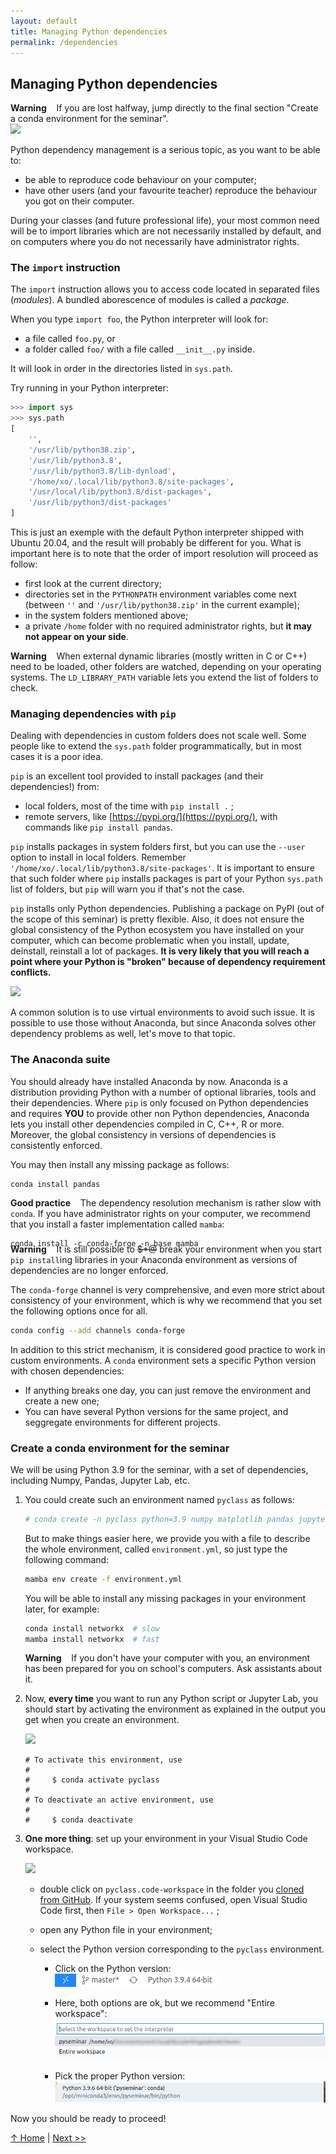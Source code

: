 ```yaml
---
layout: default
title: Managing Python dependencies
permalink: /dependencies
---
```


## Managing Python dependencies

<div class="alert alert-warning">
<b>Warning</b> &nbsp;&nbsp; If you are lost halfway, jump directly to the final section "Create a conda environment for the seminar".
</div>

<img class="giphy" src="https://media.giphy.com/media/g4jDE1JnpUNaw/giphy.webp"/>

Python dependency management is a serious topic, as you want to be able to:

- be able to reproduce code behaviour on your computer;
- have other users (and your favourite teacher) reproduce the behaviour you got on their computer.

During your classes (and future professional life), your most common need will be to import libraries which are not necessarily installed by default, and on computers where you do not necessarily have administrator rights.

### The `import` instruction

The `import` instruction allows you to access code located in separated files (_modules_). A bundled aborescence of modules is called a _package_.

When you type `import foo`, the Python interpreter will look for:

- a file called `foo.py`, or
- a folder called `foo/` with a file called `__init__.py` inside.

It will look in order in the directories listed in `sys.path`.

Try running in your Python interpreter:

```python
>>> import sys
>>> sys.path
[
    '',
    '/usr/lib/python38.zip',
    '/usr/lib/python3.8',
    '/usr/lib/python3.8/lib-dynload',
    '/home/xo/.local/lib/python3.8/site-packages',
    '/usr/local/lib/python3.8/dist-packages',
    '/usr/lib/python3/dist-packages'
]
```

This is just an exemple with the default Python interpreter shipped with Ubuntu 20.04, and the result will probably be different for you.
What is important here is to note that the order of import resolution will proceed as follow:

- first look at the current directory;
- directories set in the `PYTHONPATH` environment variables come next  
  (between `''` and `'/usr/lib/python38.zip'` in the current example);
- in the system folders mentioned above;
- a private `/home` folder with no required administrator rights, but **it may not appear on your side**.

<div class="alert alert-warning">
<b>Warning</b> &nbsp;&nbsp; When external dynamic libraries (mostly written in C or C++) need to be loaded, other folders are watched, depending on your operating systems. The <code>LD_LIBRARY_PATH</code> variable lets you extend the list of folders to check.
</div>

### Managing dependencies with `pip`

Dealing with dependencies in custom folders does not scale well. Some people like to extend the `sys.path` folder programmatically, but in most cases it is a poor idea.

`pip` is an excellent tool provided to install packages (and their dependencies!) from:

- local folders, most of the time with `pip install .` ;
- remote servers, like [https://pypi.org/](https://pypi.org/), with commands like `pip install pandas`.

`pip` installs packages in system folders first, but you can use the `--user` option to install in local folders. Remember `'/home/xo/.local/lib/python3.8/site-packages'`. It is important to ensure that such folder where `pip` installs packages is part of your Python `sys.path` list of folders, but `pip` will warn you if that's not the case.

`pip` installs only Python dependencies. Publishing a package on PyPI (out of the scope of this seminar) is pretty flexible. Also, it does not ensure the global consistency of the Python ecosystem you have installed on your computer, which can become problematic when you install, update, deinstall, reinstall a lot of packages. **It is very likely that you will reach a point where your Python is "broken" because of dependency requirement conflicts.**

<img class="giphy" src="https://media.giphy.com/media/F7yLXA5fJ5sLC/giphy.webp"/>

A common solution is to use virtual environments to avoid such issue. It is possible to use those without Anaconda, but since Anaconda solves other dependency problems as well, let's move to that topic.

### The Anaconda suite

You should already have installed Anaconda by now. Anaconda is a distribution providing Python with a number of optional libraries, tools and their dependencies. Where `pip` is only focused on Python dependencies and requires **YOU** to provide other non Python dependencies, Anaconda lets you install other dependencies compiled in C, C++, R or more. Moreover, the global consistency in versions of dependencies is consistently enforced.

You may then install any missing package as follows:

```text
conda install pandas
```

<div class="alert alert-success">
<b>Good practice</b> &nbsp;&nbsp; The dependency resolution mechanism is rather slow with <code>conda</code>. If you have administrator rights on your computer, we recommend that you install a faster implementation called <code>mamba</code>:

<pre style="margin-top: 1em; margin-bottom: -.5em;"><code>conda install -c conda-forge -n base mamba</code></pre>
</div>

<div class="alert alert-danger">
<b>Warning</b> &nbsp;&nbsp; It is still possible to <span style="text-decoration: line-through">$*@</span> break your environment when you start <code>pip install</code>ing libraries in your Anaconda environment as versions of dependencies are no longer enforced.
</div>

The `conda-forge` channel is very comprehensive, and even more strict about consistency of your environment, which is why we recommend that you set the following options once for all.

```sh
conda config --add channels conda-forge
```

In addition to this strict mechanism, it is considered good practice to work in custom environments. A `conda` environment sets a specific Python version with chosen dependencies:

- If anything breaks one day, you can just remove the environment and create a new one;
- You can have several Python versions for the same project, and seggregate environments for different projects.

### Create a conda environment for the seminar

We will be using Python 3.9 for the seminar, with a set of dependencies, including Numpy, Pandas, Jupyter Lab, etc.

1. You could create such an environment named `pyclass` as follows:

   ```sh
   # conda create -n pyclass python=3.9 numpy matplotlib pandas jupyterlab
   ```

   But to make things easier here, we provide you with a file to describe the whole environment, called `environment.yml`, so just type the following command:

   ```sh
   mamba env create -f environment.yml
   ```

   You will be able to install any missing packages in your environment later, for example:

   ```sh
   conda install networkx  # slow
   mamba install networkx  # fast
   ```

   <div class="alert alert-warning">
   <b>Warning</b> &nbsp;&nbsp; If you don't have your computer with you, an environment has been prepared for you on school's computers. Ask assistants about it.
   </div>

2. Now, **every time** you want to run any Python script or Jupyter Lab, you should start by activating the environment as explained in the output you get when you create an environment.

   <img class="giphy" src="https://media.giphy.com/media/YPaowPngdULA1jBvKd/giphy.webp">

   ```text
   # To activate this environment, use
   #
   #     $ conda activate pyclass
   #
   # To deactivate an active environment, use
   #
   #     $ conda deactivate
   ```

3. **One more thing**: set up your environment in your Visual Studio Code workspace.

   <img class="giphy" src="https://media.giphy.com/media/KEXq9JVp3OyZmxZw0W/giphy.webp">

   - double click on `pyclass.code-workspace` in the folder you [cloned from GitHub](setup). If your system seems confused, open Visual Studio Code first, then `File > Open Workspace...` ;
   - open any Python file in your environment;
   - select the Python version corresponding to the `pyclass` environment.

     - Click on the Python version:  
       ![Select Python version](../assets/images/select_python.png)

     - Here, both options are ok, but we recommend "Entire workspace":  
       ![Select scope](../assets/images/select_scope.png)

     - Pick the proper Python version:  
       ![Select version](../assets/images/select_version.png)

Now you should be ready to proceed!

[↑ Home](.) \| [Next >>](basic)
